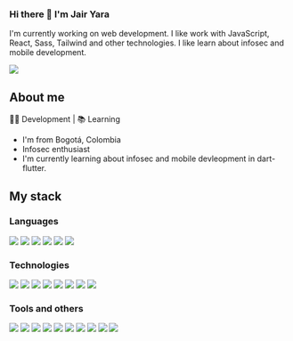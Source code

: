 ### Hi there 👋 I'm Jair Yara

I'm currently working on web development. I like work with JavaScript, React, Sass, Tailwind and other technologies. I like learn about infosec and mobile development.

![](https://visitor-badge.laobi.icu/badge?page_id=jairyara.jairyara)

<!-- ![GitHub stats](https://github-readme-stats.vercel.app/api?username=jairyara&show_icons=true&theme=tokyonight)   ![Top Langs](https://github-readme-stats.vercel.app/api/top-langs/?username=jairyara&theme=tokyonight) -->

## About me

👨‍💻 Development | 📚 Learning 

* I'm from Bogotá, Colombia
* Infosec enthusiast
* I'm currently learning about infosec and mobile devleopment in dart-flutter.


## My stack
### Languages
![](https://img.shields.io/badge/-JavaScript-111111?logo=javascript) ![](https://img.shields.io/badge/-SCSS-111111?logo=sass)  ![](https://img.shields.io/badge/-HTML5-111111?logo=html5) ![](https://img.shields.io/badge/-CSS3-111111?logo=css3) ![](https://img.shields.io/badge/-PHP-111111?logo=php) ![](https://img.shields.io/badge/-Dart-111111?logo=dart)

### Technologies
![](https://img.shields.io/badge/-ReactJs-111111?logo=react) ![](https://img.shields.io/badge/-React%20Native-111111?logo=react) ![](https://img.shields.io/badge/-NodeJS-111111?logo=nodedotjs) ![](https://img.shields.io/badge/-Twig-111111?logo=symfony) ![](https://img.shields.io/badge/-TailwindCSS-111111?logo=tailwindcss) ![](https://img.shields.io/badge/-BootstrapCSS-111111?logo=bootstrap) ![](https://img.shields.io/badge/-PostCSS-111111?logo=postcss) ![](https://img.shields.io/badge/-Flutter-111111?logo=flutter)

### Tools and others

![](https://img.shields.io/badge/-Git-111111?logo=git) ![](https://img.shields.io/badge/-GitHub-111111?logo=github) ![](https://img.shields.io/badge/-Postman-111111?logo=postman) ![](https://img.shields.io/badge/-GitLab-111111?logo=gitlab) ![](https://img.shields.io/badge/-Vercel-111111?logo=vercel) ![](https://img.shields.io/badge/-IntelliJIdea-111111?logo=Intellijidea) ![](https://img.shields.io/badge/-VSCode-111111?logo=visualstudiocode) ![](https://img.shields.io/badge/-AndroidStudio-111111?logo=androidstudio) ![](https://img.shields.io/badge/-Figma-111111?logo=figma) ![](https://img.shields.io/badge/-Notion-111111?logo=notion)
